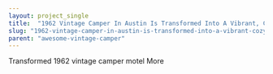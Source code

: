 ```yaml
---
layout: project_single
title:  "1962 Vintage Camper In Austin Is Transformed Into A Vibrant, Cozy Motel"
slug: "1962-vintage-camper-in-austin-is-transformed-into-a-vibrant-cozy-motel"
parent: "awesome-vintage-camper"
---
```

Transformed 1962 vintage camper motel                                                                                                                                                                                 More